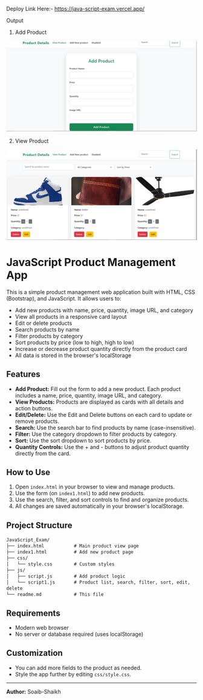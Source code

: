 Deploy Link Here:- https://java-script-exam.vercel.app/

Output

1. Add Product

![alt text](./output/add_product.png)

2. View Product

![alt text](./output/view_product.png)

# JavaScript Product Management App

This is a simple product management web application built with HTML, CSS (Bootstrap), and JavaScript. It allows users to:

- Add new products with name, price, quantity, image URL, and category
- View all products in a responsive card layout
- Edit or delete products
- Search products by name
- Filter products by category
- Sort products by price (low to high, high to low)
- Increase or decrease product quantity directly from the product card
- All data is stored in the browser's localStorage

## Features

- **Add Product:** Fill out the form to add a new product. Each product includes a name, price, quantity, image URL, and category.
- **View Products:** Products are displayed as cards with all details and action buttons.
- **Edit/Delete:** Use the Edit and Delete buttons on each card to update or remove products.
- **Search:** Use the search bar to find products by name (case-insensitive).
- **Filter:** Use the category dropdown to filter products by category.
- **Sort:** Use the sort dropdown to sort products by price.
- **Quantity Controls:** Use the + and - buttons to adjust product quantity directly from the card.

## How to Use

1. Open `index.html` in your browser to view and manage products.
2. Use the form (on `index1.html`) to add new products.
3. Use the search, filter, and sort controls to find and organize products.
4. All changes are saved automatically in your browser's localStorage.

## Project Structure

```
JavaScript_Exam/
├── index.html           # Main product view page
├── index1.html          # Add new product page
├── css/
│   └── style.css        # Custom styles
├── js/
│   ├── script.js        # Add product logic
│   └── script1.js       # Product list, search, filter, sort, edit, delete
└── readme.md            # This file
```

## Requirements
- Modern web browser
- No server or database required (uses localStorage)

## Customization
- You can add more fields to the product as needed.
- Style the app further by editing `css/style.css`.

---

**Author:** Soaib-Shaikh


